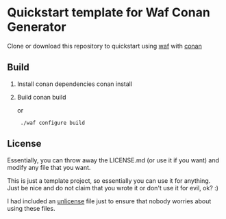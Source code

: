# Quickstart template for Waf Conan Generator

Clone or download this repository to quickstart using [waf](https://waf.io/) with [conan](https://www.conan.io)

## Build

1. Install conan dependencies
        conan install
2. Build
        conan build

   or

        ./waf configure build

## License

Essentially, you can throw away the LICENSE.md (or use it if you want) and modify any file that you want.

This is just a template project, so essentially you can use it for anything.
Just be nice and do not claim that you wrote it or don't use it for evil, ok? :)

I had included an [unlicense](http://unlicense.org/) file just to ensure that nobody worries about using these files.
